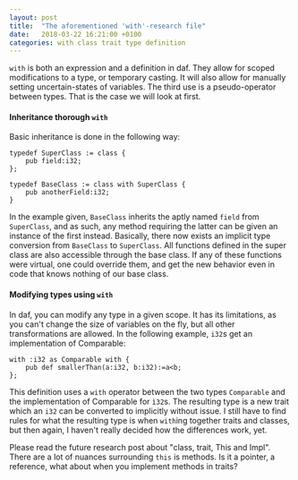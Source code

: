 ```yaml
---
layout: post
title:  "The aforementioned 'with'-research file"
date:   2018-03-22 16:21:00 +0100
categories: with class trait type definition
---
```


`with` is both an expression and a definition in daf. They allow for scoped modifications to a type, or temporary casting.
It will also allow for manually setting uncertain-states of variables.
The third use is a pseudo-operator between types. That is the case we will look at first.

#### Inheritance thorough `with`
Basic inheritance is done in the following way:
```
typedef SuperClass := class {
    pub field:i32;
};

typedef BaseClass := class with SuperClass {
    pub anotherField:i32;
}
```
In the example given, `BaseClass` inherits the aptly named `field` from `SuperClass`, and as such, any method requiring the latter can be given an instance of the first instead.
Basically, there now exists an implicit type conversion from `BaseClass` to `SuperClass`.
All functions defined in the super class are also accessible through the base class.
If any of these functions were virtual, one could override them, and get the new behavior even in code that knows nothing of our base class.
  
#### Modifying types using `with`
In daf, you can modify any type in a given scope.
It has its limitations, as you can't change the size of variables on the fly, but all other transformations are allowed.
In the following example, `i32`s get an implementation of Comparable:
```
with :i32 as Comparable with {
    pub def smallerThan(a:i32, b:i32):=a<b;
};
```
This definition uses a `with` operator between the two types `Comparable` and the implementation of Comparable for `ì32`s.
The resulting type is a new trait which an `i32` can be converted to implicitly without issue.
I still have to find rules for what the resulting type is when `with`ing together traits and classes, but then again, I haven't really decided how the differences work, yet.

Please read the future research post about "class, trait, This and Impl".
There are a lot of nuances surrounding `this` is methods. Is it a pointer, a reference, what about when you implement methods in traits?
